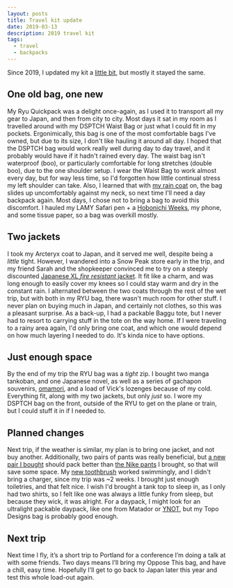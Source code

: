 ```yaml
---
layout: posts
title: Travel kit update
date: 2019-03-13
description: 2019 travel kit
tags:
  - travel
  - backpacks
---
```


Since 2019, I updated my kit a [little bit](https://twitter.com/brookshelley/status/1100823338497105921), but mostly it stayed the same.

## One old bag, one new

My Ryu Quickpack was a delight once-again, as I used it to transport all my gear to Japan, and then from city to city. Most days it sat in my room as I travelled around with my DSPTCH Waist Bag or just what I could fit in my pockets. Ergonimically, this bag is one of the most comfortable bags I've owned, but due to its size, I don't like hauling it around all day. I hoped that the DSPTCH bag would work really well during day to day travel, and it probably would have if it hadn't rained every day. The waist bag isn't waterproof (boo), or particularly comfortable for long stretches (double boo), due to the one shoulder setup. I wear the Waist Bag to work almost every day, but for way less time, so I'd forgotten how little continual stress my left shoulder can take. Also, I learned that with [my rain coat](https://www.arcteryx.com/us/en/shop/womens/codetta-coat) on, the bag slides up uncomfortably against my neck, so next time I'll need a day backpack again. Most days, I chose not to bring a bag to avoid this discomfort. I hauled my LAMY Safari pen + a [Hobonichi Weeks](https://www.jetpens.com/Hobonichi-Techo-Weeks/ct/4399), my phone, and some tissue paper, so a bag was overkill mostly.

## Two jackets

I took my Arcteryx coat to Japan, and it served me well, despite being a _little_ tight. However, I wandered into a Snow Peak store early in the trip, and my friend Sarah and the shopkeeper convinced me to try on a steeply discounted [Japanese XL _fire resistant_ jacket](https://snowpeak.com/collections/outerwear-1/products/jk-18au004-fr-rain-trench?variant=13074792972386). It fit like a charm, and was long enough to easily cover my knees so I could stay warm and dry in the constant rain. I alternated between the two coats through the rest of the wet trip, but with both in my RYU bag, there wasn't much room for other stuff. I never plan on buying much in Japan, and certainly not clothes, so this was a pleasant surprise. As a back-up, I had a packable Baggu tote, but I never had to resort to carrying stuff in the tote on the way home. If I were traveling to a rainy area again, I'd only bring one coat, and which one would depend on how much layering I needed to do. It's kinda nice to have options.

## Just enough space

By the end of my trip the RYU bag was a _tight_ zip. I bought two manga tankoban, and one Japanese novel, as well as a series of gachapon souvenirs, [omamori](https://www.tokyoweekender.com/2015/05/japanese-lucky-charms-the-guide-to-omamori/), and a load of Vick's lozenges because of my cold. Everything fit, along with my two jackets, but only _just_ so. I wore my DSPTCH bag on the front, outside of the RYU to get on the plane or train, but I could stuff it in if I needed to.

## Planned changes

Next trip, if the weather is similar, my plan is to bring one jacket, and not buy another. Additionally, two pairs of pants was really beneficial, but [a new pair I bought](http://www.coalatree.com/collections/kachula/products/trailhead-adventure-pant) should pack better than [the Nike pants](https://shop.nordstrom.com/s/nike-nikelab-x-mmw-womens-pants/4796841) I brought, so that will save some space. My [new toothbrush](http://www.goby.co/products/electric-toothbrush-all-black) worked swimmingly, and I didn't bring a charger, since my trip was ~2 weeks. I brought just enough toiletries, and that felt nice. I wish I'd brought a tank top to sleep in, as I only had two shirts, so I felt like one was always a little funky from sleep, but because they wick, it was alright. For a daypack, I might look for an ultralight packable daypack, like one from Matador or [YNOT](http://www.ynotmade.com/en/shop/splitshift/?sku=5808), but my Topo Designs bag is probably good enough.

## Next trip

Next time I fly, it’s a short trip to Portland for a conference I’m doing a talk at with some friends. Two days means I’ll bring my Oppose This bag, and have a chill, easy time. Hopefully I’ll get to go back to Japan later this year and test this whole load-out again.
